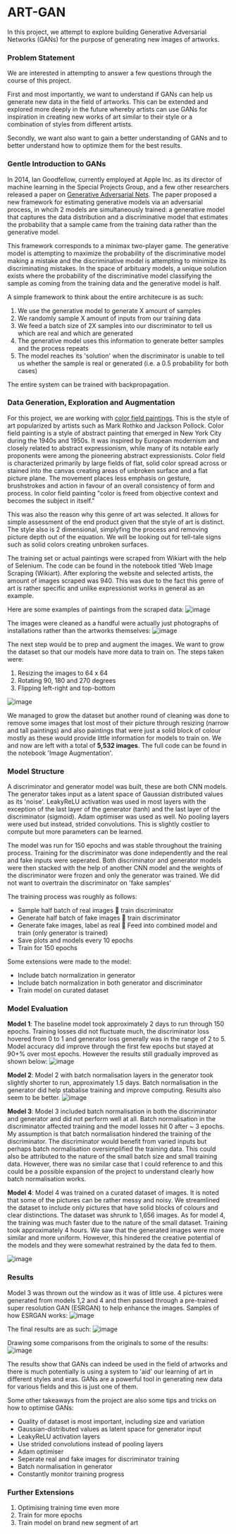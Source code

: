 # ART-GAN

In this project, we attempt to explore building Generative Adversarial Networks (GANs) for the purpose of generating new images of artworks. 

### Problem Statement

We are interested in attempting to answer a few questions through the course of this project.

First and most importantly, we want to understand if GANs can help us generate new data in the field of artworks. This can be extended and explored more deeply in the future whereby artists can use GANs for inspiration in creating new works of art similar to their style or a combination of styles from different artists.

Secondly, we want also want to gain a better understanding of GANs and to better understand how to optimize them for the best results.

### Gentle Introduction to GANs

In 2014, Ian Goodfellow, currently employed at Apple Inc. as its director of machine learning in the Special Projects Group, and a few other researchers released a paper on [Generative Adversarial Nets](https://arxiv.org/abs/1406.2661). The paper proposed a new framework for estimating generative models via an adversarial process, in whcih 2 models are simultaneously trained: a generative model that captures the data distribution and a discriminative model that estimates the probability that a sample came from the training data rather than the generative model.

This framework corresponds to a minimax two-player game. The generative model is attempting to maximize the probability of the discriminative model making a mistake and the discriminative model is attempting to minimize its discriminating mistakes. In the space of arbituary models, a unique solution exists where the probability of the discriminative model classifying the sample as coming from the training data and the generative model is half.

A simple framework to think about the entire architecure is as such:
1. We use the generative model to generate X amount of samples
2. We randomly sample X amount of inputs from our training data
3. We feed a batch size of 2X samples into our discriminator to tell us which are real and which are generated
4. The generative model uses this information to generate better samples and the process repeats
5. The model reaches its 'solution' when the discriminator is unable to tell us whether the sample is real or generated (i.e. a 0.5 probability for both cases)

The entire system can be trained with backpropagation.

### Data Generation, Exploration and Augmentation

For this project, we are working with [color field paintings](https://www.tate.org.uk/art/art-terms/c/colour-field-painting). This is the style of art popularized by artists such as Mark Rothko and Jackson Pollock. Color field painting is a style of abstract painting that emerged in New York City during the 1940s and 1950s. It was inspired by European modernism and closely related to abstract expressionism, while many of its notable early proponents were among the pioneering abstract expressionists. Color field is characterized primarily by large fields of flat, solid color spread across or stained into the canvas creating areas of unbroken surface and a flat picture plane. The movement places less emphasis on gesture, brushstrokes and action in favour of an overall consistency of form and process. In color field painting "color is freed from objective context and becomes the subject in itself."

This was also the reason why this genre of art was selected. It allows for simple assessment of the end product given that the style of art is distinct. The style also is 2 dimensional, simplyfing the process and removing picture depth out of the equation. We will be looking out for tell-tale signs such as solid colors creating unbroken surfaces.

The training set or actual paintings were scraped from Wikiart with the help of Selenium. The code can be found in the notebook titled 'Web Image Scraping (Wikiart). After exploring the website and selected artists, the amount of images scraped was 940. This was due to the fact this genre of art is rather specific and unlike expressionist works in general as an example. 

Here are some examples of paintings from the scraped data:
![image](https://user-images.githubusercontent.com/49399188/128220944-4d8ddb51-dfb4-46f1-bbd1-b5707cd25566.png)

The images were cleaned as a handful were actually just photographs of installations rather than the artworks themselves:
![image](https://user-images.githubusercontent.com/49399188/128221261-fcaf44ad-a4b9-49a0-b09d-e54105f008da.png)

The next step would be to prep and augment the images. We want to grow the dataset so that our models have more data to train on. The steps taken were:
1. Resizing the images to 64 x 64
2. Rotating 90, 180 and 270 degrees
3. Flipping left-right and top-bottom

![image](https://user-images.githubusercontent.com/49399188/128221527-5ae6493a-aa4a-40ea-a55c-75858a4e4db6.png)

We managed to grow the dataset but another round of cleaning was done to remove some images that lost most of their picture through resizing (narrow and tall paintings) and also paintings that were just a solid block of colour mostly as these would provide little information for models to train on. We and now are left with a total of **5,532 images**. The full code can be found in the notebook 'Image Augmentation'.

### Model Structure

A discriminator and generator model was built, these are both CNN models. The generator takes input as a latent space of Gaussian distributed values as its 'noise'. LeakyReLU activation was used in most layers with the exception of the last layer of the generator (tanh) and the last layer of the discriminator (sigmoid). Adam optimiser was used as well. No pooling layers were used but instead, strided convolutions. This is slightly costlier to compute but more parameters can be learned. 

The model was run for 150 epochs and was stable throughout the training process. Training for the discriminator was done independently and the real and fake inputs were seperated. Both discriminator and generator models were then stacked with the help of another CNN model and the weights of the discriminator were frozen and only the generator was trained. We did not want to overtrain the discriminator on 'fake samples'

The training process was roughly as follows:
- Sample half batch of real images  train discriminator
- Generate half batch of fake images  train discriminator
- Generate fake images, label as real  Feed into combined model and train (only generator is trained)
- Save plots and models every 10 epochs
- Train for 150 epochs

Some extensions were made to the model:
- Include batch normalization in generator
- Include batch normalization in both generator and discriminator
- Train model on curated dataset

### Model Evaluation
**Model 1**: The baseline model took approximately 2 days to run through 150 epochs. Training losses did not fluctuate much, the discriminator loss hovered from 0 to 1 and generator loss generally was in the range of 2 to 5. Model accuracy did improve through the first few epochs but stayed at 90+% over most epochs. However the results still gradually improved as shown below:
![image](https://user-images.githubusercontent.com/49399188/128222514-b682bd03-80c5-43e0-b6fd-e1a9885537af.png)

**Model 2**: Model 2 with batch normalisation layers in the generator took slightly shorter to run, approximately 1.5 days. Batch normalisation in the generator did help stabalise training and improve computing. Results also seem to be better.
![image](https://user-images.githubusercontent.com/49399188/128222619-177a42e3-c7c4-4f57-8b91-b58af1d323e7.png)

**Model 3**: Model 3 included batch normalisation in both the discriminator and generator and did not perform well at all. Batch normalisation in the discriminator affected training and the model losses hit 0 after ~ 3 epochs. My assumption is that batch normalisation hindered the training of the discriminator. The discriminator would benefit from varied inputs but perhaps batch normalisation oversimplified the training data. This could also be attributed to the nature of the small batch size and small training data. However, there was no similar case that I could reference to and this could be a possible expansion of the project to understand clearly how batch normalisation works.

**Model 4**: Model 4 was trained on a curated dataset of images. It is noted that some of the pictures can be rather messy and noisy. We streamlined the dataset to include only pictures that have solid blocks of colours and clear distinctions. The dataset was shrunk to 1,656 images. As for model 4, the training was much faster due to the nature of the small dataset. Training took approximately 4 hours. We saw that the generated images were more similar and more uniform. However, this hindered the creative potential of the models and they were somewhat restrained by the data fed to them.

![image](https://user-images.githubusercontent.com/49399188/128222861-13f447f7-cd2b-43de-8320-1f8d5dd2c278.png)

### Results

Model 3 was thrown out the window as it was of little use. 4 pictures were generated from models 1,2 and 4 and then passed through a pre-trained super resolution GAN (ESRGAN) to help enhance the images. Samples of how ESRGAN works:
![image](https://user-images.githubusercontent.com/49399188/128223492-ec18a010-784d-4eb8-81e7-ab39897a1ba4.png)

The final results are as such:
![image](https://user-images.githubusercontent.com/49399188/128223054-af94683c-a8f9-4a01-966b-38e561a60659.png)

Drawing some comparisons from the originals to some of the results:
![image](https://user-images.githubusercontent.com/49399188/128223105-d1277518-e73f-4bf1-8274-4cb50209ae70.png)

The results show that GANs can indeed be used in the field of artworks and there is much potentially is using a system to 'aid' our learning of art in different styles and eras. GANs are a powerful tool in generating new data for various fields and this is just one of them. 

Some other takeaways from the project are also some tips and tricks on how to optimise GANs:
* Quality of dataset is most important, including size and variation
* Gaussian-distributed values as latent space for generator input
* LeakyReLU activation layers
* Use strided convolutions instead of pooling layers
* Adam optimiser
* Seperate real and fake images for discriminator training
* Batch normalisation in generator
* Constantly monitor training progress

### Further Extensions

1. Optimising training time even more
2. Train for more epochs
3. Train model on brand new segment of art





